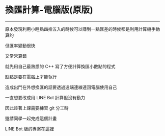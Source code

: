# 換匯計算-電腦版(原版)
---
原本發現利用小睡點四捨五入的時候可以賺到一點匯差的時候都是利用計算機手動算的

但匯率變動很快

又常常算錯

就先用自己最熟悉的 C++ 寫了方便計算換匯小數點的程式

缺點是要在電腦上才能執行

造成出門在外想換匯的話要透過遠端連線連回電腦使用自己

一直想要改成用 LINE Bot 計算但沒有動力

因此趁著上課需要練習 git 分工時

邀請同學一起完成這個計畫

LINE Bot 版的專案在[這裡](https://github.com/se109a-141728/se109a/tree/master/%E6%8F%9B%E5%8C%AF%E8%A8%88%E7%AE%97)
